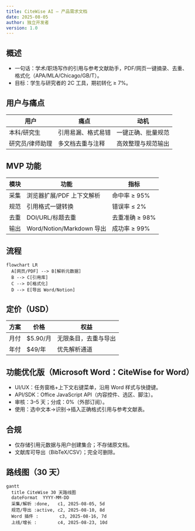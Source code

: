 ```yaml
---
title: CiteWise AI — 产品需求文档
date: 2025-08-05
author: 独立开发者
version: 1.0
---
```


## 概述

- 一句话：学术/职场写作的引用与参考文献助手，PDF/网页一键摘录、去重、格式化（APA/MLA/Chicago/GB/T）。
- 目标：学生与研究者的 2C 工具，期初转化 ≥ 7%。

## 用户与痛点

| 用户 | 痛点 | 动机 |
| --- | --- | --- |
| 本科/研究生 | 引用易漏、格式易错 | 一键正确、批量规范 |
| 研究员/律师助理 | 多文档去重与注释 | 高效整理与规范输出 |

## MVP 功能

| 模块 | 功能 | 指标 |
| --- | --- | --- |
| 采集 | 浏览器扩展/PDF 上下文解析 | 命中率 ≥ 95% |
| 规范 | 引用格式一键转换 | 错误率 ≤ 2% |
| 去重 | DOI/URL/标题去重 | 去重准确 ≥ 98% |
| 输出 | Word/Notion/Markdown 导出 | 成功率 ≥ 99% |

## 流程

```mermaid
flowchart LR
  A[网页/PDF] --> B[解析元数据]
  B --> C[引用库]
  C --> D[格式化]
  D --> E[导出 Word/Notion]
```

## 定价（USD）

| 方案 | 价格 | 权益 |
| --- | --- | --- |
| 月付 | $5.90/月 | 无限条目，去重与导出 |
| 年付 | $49/年 | 优先解析通道 |

## 功能优化版（Microsoft Word：CiteWise for Word）

- UI/UX：任务窗格+上下文右键菜单，沿用 Word 样式与快捷键。
- API/SDK：Office JavaScript API（内容控件、选区、脚注）。
- 审核：3–5 天；分成：0%（外部订阅）。
- 使用：选中文本→识别→插入正确格式引用与参考文献表。

## 合规

- 仅存储引用元数据与用户创建集合；不存储原文档。
- 文献库可导出（BibTeX/CSV）；完全可删除。

## 路线图（30 天）

```mermaid
gantt
  title CiteWise 30 天路线图
  dateFormat  YYYY-MM-DD
  采集/解析 :done,   c1, 2025-08-05, 5d
  规范/导出 :active, c2, 2025-08-10, 8d
  Word 插件 :        c3, 2025-08-16, 7d
  上线/增长 :        c4, 2025-08-23, 10d
```